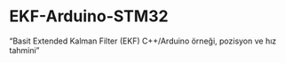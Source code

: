 # EKF-Arduino-STM32
“Basit Extended Kalman Filter (EKF) C++/Arduino örneği, pozisyon ve hız tahmini”
